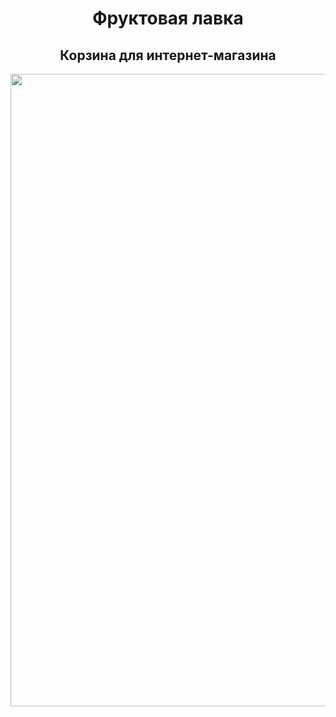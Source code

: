 <h1 align="center">Фруктовая лавка</h1>

<h2 align="center">Корзина для интернет-магазина</h2>

<img src="/form-gif.gif" width="1012">
